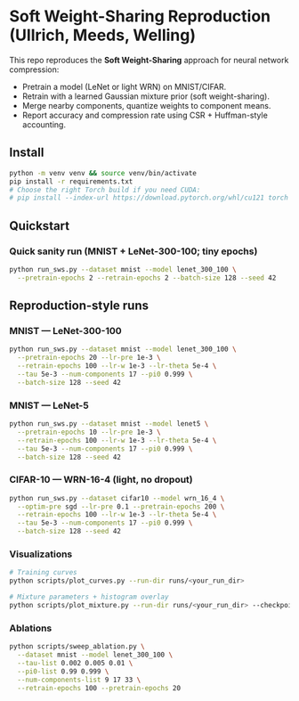 # Soft Weight-Sharing Reproduction (Ullrich, Meeds, Welling)

This repo reproduces the **Soft Weight-Sharing** approach for neural network compression:
- Pretrain a model (LeNet or light WRN) on MNIST/CIFAR.
- Retrain with a learned Gaussian mixture prior (soft weight-sharing).
- Merge nearby components, quantize weights to component means.
- Report accuracy and compression rate using CSR + Huffman-style accounting.

## Install
```bash
python -m venv venv && source venv/bin/activate
pip install -r requirements.txt
# Choose the right Torch build if you need CUDA:
# pip install --index-url https://download.pytorch.org/whl/cu121 torch torchvision
```

## Quickstart
### Quick sanity run (MNIST + LeNet-300-100; tiny epochs)
```bash
python run_sws.py --dataset mnist --model lenet_300_100 \
  --pretrain-epochs 2 --retrain-epochs 2 --batch-size 128 --seed 42
```
## Reproduction-style runs
### MNIST — LeNet-300-100
```bash
python run_sws.py --dataset mnist --model lenet_300_100 \
  --pretrain-epochs 20 --lr-pre 1e-3 \
  --retrain-epochs 100 --lr-w 1e-3 --lr-theta 5e-4 \
  --tau 5e-3 --num-components 17 --pi0 0.999 \
  --batch-size 128 --seed 42
```
### MNIST — LeNet-5
```bash
python run_sws.py --dataset mnist --model lenet5 \
  --pretrain-epochs 10 --lr-pre 1e-3 \
  --retrain-epochs 100 --lr-w 1e-3 --lr-theta 5e-4 \
  --tau 5e-3 --num-components 17 --pi0 0.999 \
  --batch-size 128 --seed 42
```
### CIFAR-10 — WRN-16-4 (light, no dropout)
```bash
python run_sws.py --dataset cifar10 --model wrn_16_4 \
  --optim-pre sgd --lr-pre 0.1 --pretrain-epochs 200 \
  --retrain-epochs 100 --lr-w 1e-3 --lr-theta 5e-4 \
  --tau 5e-3 --num-components 17 --pi0 0.999 \
  --batch-size 128 --seed 42
```

### Visualizations
```bash
# Training curves
python scripts/plot_curves.py --run-dir runs/<your_run_dir>

# Mixture parameters + histogram overlay
python scripts/plot_mixture.py --run-dir runs/<your_run_dir> --checkpoint prequant
```
### Ablations
```bash
python scripts/sweep_ablation.py \
  --dataset mnist --model lenet_300_100 \
  --tau-list 0.002 0.005 0.01 \
  --pi0-list 0.99 0.999 \
  --num-components-list 9 17 33 \
  --retrain-epochs 100 --pretrain-epochs 20
```


